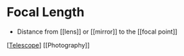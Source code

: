# Focal Length

- Distance from [[lens]] or [[mirror]] to the [[focal point]]

[[Telescope]] [[Photography]]

[//begin]: # "Autogenerated link references for markdown compatibility"
[Telescope]: telescope "Telescope"
[//end]: # "Autogenerated link references"